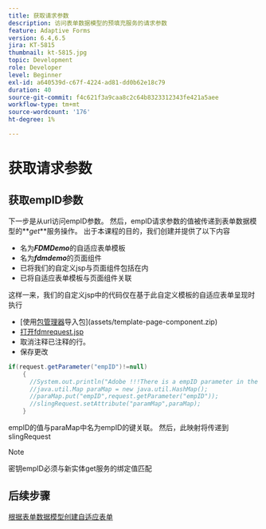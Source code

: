 ```yaml
---
title: 获取请求参数
description: 访问表单数据模型的预填充服务的请求参数
feature: Adaptive Forms
version: 6.4,6.5
jira: KT-5815
thumbnail: kt-5815.jpg
topic: Development
role: Developer
level: Beginner
exl-id: a640539d-c67f-4224-ad81-dd0b62e18c79
duration: 40
source-git-commit: f4c621f3a9caa8c2c64b8323312343fe421a5aee
workflow-type: tm+mt
source-wordcount: '176'
ht-degree: 1%

---
```


# 获取请求参数

## 获取empID参数

下一步是从url访问empID参数。 然后，empID请求参数的值被传递到表单数据模型的&#x200B;**_get_**服务操作。
出于本课程的目的，我们创建并提供了以下内容

* 名为&#x200B;**_FDMDemo_**&#x200B;的自适应表单模板
* 名为&#x200B;**_fdmdemo_**&#x200B;的页面组件
* 已将我们的自定义jsp与页面组件包括在内
* 已将自适应表单模板与页面组件关联

这样一来，我们的自定义jsp中的代码仅在基于此自定义模板的自适应表单呈现时执行

* [使用[包管理器](http://localhost:4502/crx/packmgr/index.jsp)导入包](assets/template-page-component.zip)
* [打开fdmrequest.jsp](http://localhost:4502/crx/de/index.jsp#/apps/fdmdemo/component/page/fdmdemo/fdmrequest.jsp)
* 取消注释已注释的行。
* 保存更改

```java
if(request.getParameter("empID")!=null)
    {
      //System.out.println("Adobe !!!There is a empID parameter in the request "+request.getParameter("empID"));
      //java.util.Map paraMap = new java.util.HashMap();
      //paraMap.put("empID",request.getParameter("empID"));
      //slingRequest.setAttribute("paramMap",paraMap);
    }
```

empID的值与paraMap中名为empID的键关联。 然后，此映射将传递到slingRequest

>[!NOTE]
>
>密钥empID必须与新实体get服务的绑定值匹配

## 后续步骤

[根据表单数据模型创建自适应表单](./create-adaptive-form.md)
